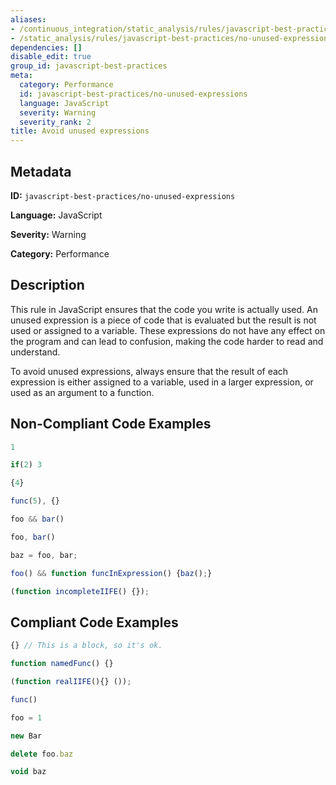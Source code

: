 ```yaml
---
aliases:
- /continuous_integration/static_analysis/rules/javascript-best-practices/no-unused-expressions
- /static_analysis/rules/javascript-best-practices/no-unused-expressions
dependencies: []
disable_edit: true
group_id: javascript-best-practices
meta:
  category: Performance
  id: javascript-best-practices/no-unused-expressions
  language: JavaScript
  severity: Warning
  severity_rank: 2
title: Avoid unused expressions
---
```

<!--  SOURCED FROM https://github.com/DataDog/datadog-static-analyzer-rule-docs -->


## Metadata
**ID:** `javascript-best-practices/no-unused-expressions`

**Language:** JavaScript

**Severity:** Warning

**Category:** Performance

## Description
This rule in JavaScript ensures that the code you write is actually used. An unused expression is a piece of code that is evaluated but the result is not used or assigned to a variable. These expressions do not have any effect on the program and can lead to confusion, making the code harder to read and understand.

To avoid unused expressions, always ensure that the result of each expression is either assigned to a variable, used in a larger expression, or used as an argument to a function.

## Non-Compliant Code Examples
```javascript
1

if(2) 3

{4}

func(5), {}

foo && bar()

foo, bar()

baz = foo, bar;

foo() && function funcInExpression() {baz();}

(function incompleteIIFE() {});
```

## Compliant Code Examples
```javascript
{} // This is a block, so it's ok.

function namedFunc() {}

(function realIIFE(){} ());

func()

foo = 1

new Bar

delete foo.baz

void baz
```
